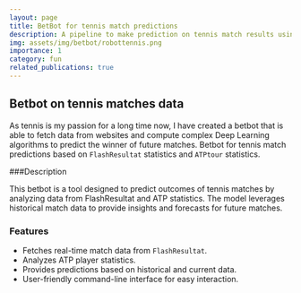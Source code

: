 ```yaml
---
layout: page
title: BetBot for tennis match predictions
description: A pipeline to make prediction on tennis match results using ML and DL
img: assets/img/betbot/robottennis.png
importance: 1
category: fun
related_publications: true
---
```


## Betbot on tennis matches data

As tennis is my passion for a long time now, I have created a betbot that is able to fetch data from websites and compute complex Deep Learning algorithms to predict the winner of future matches.
Betbot for tennis match predictions based on `FlashResultat` statistics and `ATPtour` statistics.

###Description

This betbot is a tool designed to predict outcomes of tennis matches by analyzing data from FlashResultat and ATP statistics. The model leverages historical match data to provide insights and forecasts for future matches.

### Features

- Fetches real-time match data from `FlashResultat`.
- Analyzes ATP player statistics.
- Provides predictions based on historical and current data.
- User-friendly command-line interface for easy interaction.